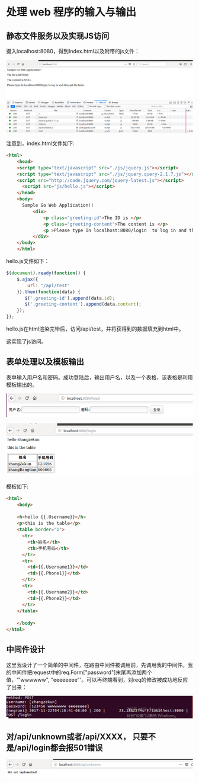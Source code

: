 

# 处理 web 程序的输入与输出

## 静态文件服务以及实现JS访问

键入localhost:8080，得到Index.html以及附带的js文件：

![](https://raw.githubusercontent.com/ZhangZekun/images/master/cloudService_homework/hw4/1.PNG)

注意到，index.html文件如下:

~~~html
<html>
    <head>
    <script type="text/javascript" src="./js/jquery.js"></script>
    <script type="text/javascript" src="./js/jquery.query-2.1.7.js"></script>
    <script src="http://code.jquery.com/jquery-latest.js"></script>
      <script src="js/hello.js"></script>
    </head>
    <body>
      Sample Go Web Application!!
          <div>
              <p class="greeting-id">The ID is </p>
              <p class="greeting-content">The content is </p>
              <p >Please type In localhost:8080/login  to log in and then get the table </p>
          </div>
    </body>
    </html>
~~~

hello.js文件如下：

~~~~javascript
$(document).ready(function() {
    $.ajax({
        url: "/api/test"
    }).then(function(data) {
       $('.greeting-id').append(data.id);
       $('.greeting-content').append(data.content);
    });
});
~~~~

hello.js在html渲染完毕后，访问/api/test，并将获得到的数据填充到html中。

这实现了js访问。

## 表单处理以及模板输出

表单输入用户名和密码。成功登陆后，输出用户名，以及一个表格，该表格是利用模板输出的。

![](https://raw.githubusercontent.com/ZhangZekun/images/master/cloudService_homework/hw4/2.PNG)

![](https://raw.githubusercontent.com/ZhangZekun/images/master/cloudService_homework/hw4/3.PNG)

模板如下:

~~~html
<html>
    <body>
    
    <h>hello {{.Username}}</h>
    <p>this is the table</p>
    <table border="1">
      <tr>
        <th>姓名</th>
        <th>手机号码</th>
      </tr>
      <tr>
        <td>{{.Username1}}</td>
        <td>{{.Phone1}}</td>
      </tr>
      <tr>
        <td>{{.Username2}}</td>
        <td>{{.Phone2}}</td>
      </tr>
    </table>
    
    </body>
</html>
~~~

## 中间件设计

这里我设计了一个简单的中间件，在路由中间件被调用前，先调用我的中间件。我的中间件把request中的req.Form["password"]末尾再添加两个值，'"wwwwww", "eeeeeeee"'。可以再终端看到，对req的修改被成功地反应了出来：

![](https://raw.githubusercontent.com/ZhangZekun/images/master/cloudService_homework/hw4/4.PNG)



## 对/api/unknown或者/api/XXXX， 只要不是/api/login都会报501错误

![](https://raw.githubusercontent.com/ZhangZekun/images/master/cloudService_homework/hw4/5.PNG)





